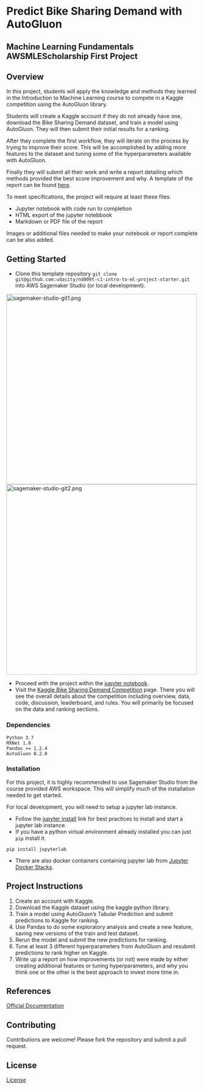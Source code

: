 # Predict Bike Sharing Demand with AutoGluon

## Machine Learning Fundamentals AWSMLEScholarship First Project

## Overview
In this project, students will apply the knowledge and methods they learned in the Introduction to Machine Learning course to compete in a Kaggle competition using the AutoGluon library.

Students will create a Kaggle account if they do not already have one, download the Bike Sharing Demand dataset, and train a model using AutoGluon. They will then submit their initial results for a ranking.

After they complete the first workflow, they will iterate on the process by trying to improve their score. This will be accomplished by adding more features to the dataset and tuning some of the hyperparameters available with AutoGluon.

Finally they will submit all their work and write a report detailing which methods provided the best score improvement and why. A template of the report can be found [here](https://github.com/AmitRanjan235/Bike-Sharing-Demand-Prediction-udacity-AWSMLEScholarship/blob/main/project/report.md).

To meet specifications, the project will require at least these files:
* Jupyter notebook with code run to completion
* HTML export of the jupyter notebbook
* Markdown or PDF file of the report

Images or additional files needed to make your notebook or report complete can be also added.

## Getting Started
* Clone this template repository `git clone git@github.com:udacity/nd009t-c1-intro-to-ml-project-starter.git` into AWS Sagemaker Studio (or local development).

<img src="img/sagemaker-studio-git1.png" alt="sagemaker-studio-git1.png" width="500"/>
<img src="img/sagemaker-studio-git2.png" alt="sagemaker-studio-git2.png" width="500"/>

* Proceed with the project within the [jupyter notebook](project-template.ipynb).
* Visit the [Kaggle Bike Sharing Demand Competition](https://www.kaggle.com/c/bike-sharing-demand) page. There you will see the overall details about the competition including overview, data, code, discussion, leaderboard, and rules. You will primarily be focused on the data and ranking sections.

### Dependencies

```
Python 3.7
MXNet 1.8
Pandas >= 1.2.4
AutoGluon 0.2.0 
```

### Installation
For this project, it is highly recommended to use Sagemaker Studio from the course provided AWS workspace. This will simplify much of the installation needed to get started.

For local development, you will need to setup a jupyter lab instance.
* Follow the [jupyter install](https://jupyter.org/install.html) link for best practices to install and start a jupyter lab instance.
* If you have a python virtual environment already installed you can just `pip` install it.
```
pip install jupyterlab
```
* There are also docker containers containing jupyter lab from [Jupyter Docker Stacks](https://jupyter-docker-stacks.readthedocs.io/en/latest/index.html).

## Project Instructions

1. Create an account with Kaggle.
2. Download the Kaggle dataset using the kaggle python library.
3. Train a model using AutoGluon’s Tabular Prediction and submit predictions to Kaggle for ranking.
4. Use Pandas to do some exploratory analysis and create a new feature, saving new versions of the train and test dataset.
5. Rerun the model and submit the new predictions for ranking.
6. Tune at least 3 different hyperparameters from AutoGluon and resubmit predictions to rank higher on Kaggle.
7. Write up a report on how improvements (or not) were made by either creating additional features or tuning hyperparameters, and why you think one or the other is the best approach to invest more time in.


## References
[Official Documentation](https://auto.gluon.ai/stable/tutorials/tabular/tabular-indepth.html)

## Contributing
Contributions are welcome! Please fork the repository and submit a pull request.

## License
[License](LICENSE.txt)
